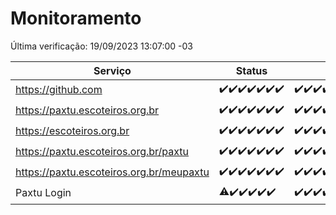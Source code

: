 # Monitoramento

Última verificação: 19/09/2023 13:07:00 -03

|Serviço|Status|Últimas 24h|
|---|---|---|
|https://github.com|<span title="2023-09-12: OK=25">✔️</span><span title="2023-09-13: OK=31">✔️</span><span title="2023-09-14: OK=24">✔️</span><span title="2023-09-15: OK=24">✔️</span><span title="2023-09-16: OK=24">✔️</span><span title="2023-09-17: OK=24">✔️</span><span title="2023-09-18: OK=16">✔️</span>|<span title="18/09/2023 13:07:00 -03 : 200">✔️</span><span title="18/09/2023 14:04:00 -03 : 200">✔️</span><span title="18/09/2023 15:07:00 -03 : 200">✔️</span><span title="18/09/2023 16:03:00 -03 : 200">✔️</span><span title="18/09/2023 17:06:00 -03 : 200">✔️</span><span title="18/09/2023 18:04:00 -03 : 200">✔️</span><span title="18/09/2023 19:04:00 -03 : 200">✔️</span><span title="18/09/2023 20:04:00 -03 : 200">✔️</span><span title="18/09/2023 21:28:00 -03 : 200">✔️</span><span title="18/09/2023 22:41:00 -03 : 200">✔️</span><span title="18/09/2023 23:14:00 -03 : 200">✔️</span><span title="19/09/2023 00:06:00 -03 : 200">✔️</span><span title="19/09/2023 01:07:00 -03 : 200">✔️</span><span title="19/09/2023 02:04:00 -03 : 200">✔️</span><span title="19/09/2023 03:08:00 -03 : 200">✔️</span><span title="19/09/2023 04:05:00 -03 : 200">✔️</span><span title="19/09/2023 05:08:00 -03 : 200">✔️</span><span title="19/09/2023 06:06:00 -03 : 200">✔️</span><span title="19/09/2023 07:06:00 -03 : 200">✔️</span><span title="19/09/2023 08:03:00 -03 : 200">✔️</span><span title="19/09/2023 09:11:00 -03 : 200">✔️</span><span title="19/09/2023 10:09:00 -03 : 200">✔️</span><span title="19/09/2023 11:05:00 -03 : 200">✔️</span><span title="19/09/2023 12:06:00 -03 : 200">✔️</span><span title="19/09/2023 13:07:00 -03 : 200">✔️</span>|
|https://paxtu.escoteiros.org.br|<span title="2023-09-12: OK=25">✔️</span><span title="2023-09-13: OK=31">✔️</span><span title="2023-09-14: OK=24">✔️</span><span title="2023-09-15: OK=24">✔️</span><span title="2023-09-16: OK=24">✔️</span><span title="2023-09-17: OK=24">✔️</span><span title="2023-09-18: OK=16">✔️</span>|<span title="18/09/2023 13:07:00 -03 : 200">✔️</span><span title="18/09/2023 14:04:00 -03 : 200">✔️</span><span title="18/09/2023 15:07:00 -03 : 200">✔️</span><span title="18/09/2023 16:03:00 -03 : 200">✔️</span><span title="18/09/2023 17:06:00 -03 : 200">✔️</span><span title="18/09/2023 18:04:00 -03 : 200">✔️</span><span title="18/09/2023 19:04:00 -03 : 200">✔️</span><span title="18/09/2023 20:04:00 -03 : 200">✔️</span><span title="18/09/2023 21:28:00 -03 : 200">✔️</span><span title="18/09/2023 22:41:00 -03 : 200">✔️</span><span title="18/09/2023 23:14:00 -03 : 200">✔️</span><span title="19/09/2023 00:06:00 -03 : 200">✔️</span><span title="19/09/2023 01:07:00 -03 : 200">✔️</span><span title="19/09/2023 02:04:00 -03 : 200">✔️</span><span title="19/09/2023 03:08:00 -03 : 200">✔️</span><span title="19/09/2023 04:05:00 -03 : 200">✔️</span><span title="19/09/2023 05:08:00 -03 : 200">✔️</span><span title="19/09/2023 06:06:00 -03 : 200">✔️</span><span title="19/09/2023 07:06:00 -03 : 200">✔️</span><span title="19/09/2023 08:03:00 -03 : 200">✔️</span><span title="19/09/2023 09:11:00 -03 : 200">✔️</span><span title="19/09/2023 10:09:00 -03 : 200">✔️</span><span title="19/09/2023 11:05:00 -03 : 200">✔️</span><span title="19/09/2023 12:06:00 -03 : 200">✔️</span><span title="19/09/2023 13:07:00 -03 : 200">✔️</span>|
|https://escoteiros.org.br|<span title="2023-09-12: OK=25">✔️</span><span title="2023-09-13: OK=31">✔️</span><span title="2023-09-14: OK=24">✔️</span><span title="2023-09-15: OK=24">✔️</span><span title="2023-09-16: OK=24">✔️</span><span title="2023-09-17: OK=24">✔️</span><span title="2023-09-18: OK=16">✔️</span>|<span title="18/09/2023 13:07:00 -03 : 200">✔️</span><span title="18/09/2023 14:04:00 -03 : 200">✔️</span><span title="18/09/2023 15:07:00 -03 : 200">✔️</span><span title="18/09/2023 16:03:00 -03 : 200">✔️</span><span title="18/09/2023 17:06:00 -03 : 200">✔️</span><span title="18/09/2023 18:04:00 -03 : 200">✔️</span><span title="18/09/2023 19:04:00 -03 : 200">✔️</span><span title="18/09/2023 20:04:00 -03 : 200">✔️</span><span title="18/09/2023 21:28:00 -03 : 200">✔️</span><span title="18/09/2023 22:41:00 -03 : 200">✔️</span><span title="18/09/2023 23:14:00 -03 : 200">✔️</span><span title="19/09/2023 00:06:00 -03 : 200">✔️</span><span title="19/09/2023 01:07:00 -03 : 200">✔️</span><span title="19/09/2023 02:04:00 -03 : 200">✔️</span><span title="19/09/2023 03:08:00 -03 : 200">✔️</span><span title="19/09/2023 04:05:00 -03 : 200">✔️</span><span title="19/09/2023 05:08:00 -03 : 200">✔️</span><span title="19/09/2023 06:06:00 -03 : 200">✔️</span><span title="19/09/2023 07:06:00 -03 : 200">✔️</span><span title="19/09/2023 08:03:00 -03 : 200">✔️</span><span title="19/09/2023 09:11:00 -03 : 200">✔️</span><span title="19/09/2023 10:09:00 -03 : 200">✔️</span><span title="19/09/2023 11:05:00 -03 : 200">✔️</span><span title="19/09/2023 12:06:00 -03 : 200">✔️</span><span title="19/09/2023 13:07:00 -03 : 200">✔️</span>|
|https://paxtu.escoteiros.org.br/paxtu|<span title="2023-09-12: OK=25">✔️</span><span title="2023-09-13: OK=31">✔️</span><span title="2023-09-14: OK=24">✔️</span><span title="2023-09-15: OK=24">✔️</span><span title="2023-09-16: OK=24">✔️</span><span title="2023-09-17: OK=24">✔️</span><span title="2023-09-18: OK=16">✔️</span>|<span title="18/09/2023 13:07:00 -03 : 200">✔️</span><span title="18/09/2023 14:04:00 -03 : 200">✔️</span><span title="18/09/2023 15:07:00 -03 : 200">✔️</span><span title="18/09/2023 16:03:00 -03 : 200">✔️</span><span title="18/09/2023 17:06:00 -03 : 200">✔️</span><span title="18/09/2023 18:04:00 -03 : 200">✔️</span><span title="18/09/2023 19:04:00 -03 : 200">✔️</span><span title="18/09/2023 20:04:00 -03 : 200">✔️</span><span title="18/09/2023 21:28:00 -03 : 200">✔️</span><span title="18/09/2023 22:41:00 -03 : 200">✔️</span><span title="18/09/2023 23:14:00 -03 : 200">✔️</span><span title="19/09/2023 00:07:00 -03 : 200">✔️</span><span title="19/09/2023 01:07:00 -03 : 200">✔️</span><span title="19/09/2023 02:04:00 -03 : 200">✔️</span><span title="19/09/2023 03:08:00 -03 : 200">✔️</span><span title="19/09/2023 04:05:00 -03 : 200">✔️</span><span title="19/09/2023 05:08:00 -03 : 200">✔️</span><span title="19/09/2023 06:06:00 -03 : 200">✔️</span><span title="19/09/2023 07:06:00 -03 : 200">✔️</span><span title="19/09/2023 08:03:00 -03 : 200">✔️</span><span title="19/09/2023 09:11:00 -03 : 200">✔️</span><span title="19/09/2023 10:09:00 -03 : 200">✔️</span><span title="19/09/2023 11:05:00 -03 : 200">✔️</span><span title="19/09/2023 12:06:00 -03 : 200">✔️</span><span title="19/09/2023 13:07:00 -03 : 200">✔️</span>|
|https://paxtu.escoteiros.org.br/meupaxtu|<span title="2023-09-12: OK=25">✔️</span><span title="2023-09-13: OK=31">✔️</span><span title="2023-09-14: OK=24">✔️</span><span title="2023-09-15: OK=24">✔️</span><span title="2023-09-16: OK=24">✔️</span><span title="2023-09-17: OK=24">✔️</span><span title="2023-09-18: OK=16">✔️</span>|<span title="18/09/2023 13:07:00 -03 : 200">✔️</span><span title="18/09/2023 14:04:00 -03 : 200">✔️</span><span title="18/09/2023 15:07:00 -03 : 200">✔️</span><span title="18/09/2023 16:03:00 -03 : 200">✔️</span><span title="18/09/2023 17:06:00 -03 : 200">✔️</span><span title="18/09/2023 18:04:00 -03 : 200">✔️</span><span title="18/09/2023 19:04:00 -03 : 200">✔️</span><span title="18/09/2023 20:04:00 -03 : 200">✔️</span><span title="18/09/2023 21:28:00 -03 : 200">✔️</span><span title="18/09/2023 22:41:00 -03 : 200">✔️</span><span title="18/09/2023 23:14:00 -03 : 200">✔️</span><span title="19/09/2023 00:07:00 -03 : 200">✔️</span><span title="19/09/2023 01:07:00 -03 : 200">✔️</span><span title="19/09/2023 02:04:00 -03 : 200">✔️</span><span title="19/09/2023 03:08:00 -03 : 200">✔️</span><span title="19/09/2023 04:05:00 -03 : 200">✔️</span><span title="19/09/2023 05:08:00 -03 : 200">✔️</span><span title="19/09/2023 06:06:00 -03 : 200">✔️</span><span title="19/09/2023 07:06:00 -03 : 200">✔️</span><span title="19/09/2023 08:03:00 -03 : 200">✔️</span><span title="19/09/2023 09:11:00 -03 : 200">✔️</span><span title="19/09/2023 10:09:00 -03 : 200">✔️</span><span title="19/09/2023 11:05:00 -03 : 200">✔️</span><span title="19/09/2023 12:06:00 -03 : 200">✔️</span><span title="19/09/2023 13:07:00 -03 : 200">✔️</span>|
|Paxtu Login|<span title="2023-09-13: OK=24, Falhas=6">⚠️</span><span title="2023-09-14: OK=24">✔️</span><span title="2023-09-15: OK=24">✔️</span><span title="2023-09-16: OK=24">✔️</span><span title="2023-09-17: OK=24">✔️</span><span title="2023-09-18: OK=16">✔️</span>|<span title="18/09/2023 13:07:00 -03 : 200">✔️</span><span title="18/09/2023 14:04:00 -03 : 200">✔️</span><span title="18/09/2023 15:07:00 -03 : 200">✔️</span><span title="18/09/2023 16:03:00 -03 : 200">✔️</span><span title="18/09/2023 17:06:00 -03 : 200">✔️</span><span title="18/09/2023 18:04:00 -03 : 200">✔️</span><span title="18/09/2023 19:04:00 -03 : 200">✔️</span><span title="18/09/2023 20:04:00 -03 : 200">✔️</span><span title="18/09/2023 21:28:00 -03 : 200">✔️</span><span title="18/09/2023 22:41:00 -03 : 200">✔️</span><span title="18/09/2023 23:14:00 -03 : 200">✔️</span><span title="19/09/2023 00:07:00 -03 : 200">✔️</span><span title="19/09/2023 01:07:00 -03 : 200">✔️</span><span title="19/09/2023 02:04:00 -03 : 200">✔️</span><span title="19/09/2023 03:08:00 -03 : 200">✔️</span><span title="19/09/2023 04:05:00 -03 : 200">✔️</span><span title="19/09/2023 05:08:00 -03 : 200">✔️</span><span title="19/09/2023 06:06:00 -03 : 200">✔️</span><span title="19/09/2023 07:06:00 -03 : 200">✔️</span><span title="19/09/2023 08:03:00 -03 : 200">✔️</span><span title="19/09/2023 09:11:00 -03 : 200">✔️</span><span title="19/09/2023 10:09:00 -03 : 200">✔️</span><span title="19/09/2023 11:05:00 -03 : 200">✔️</span><span title="19/09/2023 12:06:00 -03 : 200">✔️</span><span title="19/09/2023 13:07:00 -03 : 200">✔️</span>|
